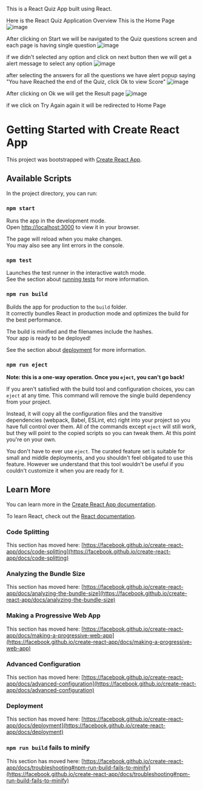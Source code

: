 This is a React Quiz App built using React.

Here is the React Quiz Application Overview 
This is the Home Page
![image](https://github.com/MutyalaMahithaMallarapu/Quiz-App-React/assets/167528557/55961879-24ca-473b-8bab-abecf4a73ec7)

After clicking on Start we will be navigated to the Quiz questions screen and each page is having single question
![image](https://github.com/MutyalaMahithaMallarapu/Quiz-App-React/assets/167528557/5678bb58-a1e8-430e-ad99-a0dbc51c4347)

if we didn't selected any option and click on next button then we will get a alert message to select any option
![image](https://github.com/MutyalaMahithaMallarapu/Quiz-App-React/assets/167528557/fef63979-73be-4bde-85f5-8774f91b4583)


after selecting the answers for all the questions we have alert popup saying "You have Reached the end of the Quiz, click Ok to view Score"
![image](https://github.com/MutyalaMahithaMallarapu/Quiz-App-React/assets/167528557/cbdfc1bc-40ca-431c-9cbe-31e0cb49a9e7)

After clicking on Ok we will get the Result page
![image](https://github.com/MutyalaMahithaMallarapu/Quiz-App-React/assets/167528557/a419909c-31f0-4f80-8cd4-cfc864f2c796)

if we click on Try Again again it will be redirected to Home Page






# Getting Started with Create React App

This project was bootstrapped with [Create React App](https://github.com/facebook/create-react-app).

## Available Scripts

In the project directory, you can run:

### `npm start`

Runs the app in the development mode.\
Open [http://localhost:3000](http://localhost:3000) to view it in your browser.

The page will reload when you make changes.\
You may also see any lint errors in the console.

### `npm test`

Launches the test runner in the interactive watch mode.\
See the section about [running tests](https://facebook.github.io/create-react-app/docs/running-tests) for more information.

### `npm run build`

Builds the app for production to the `build` folder.\
It correctly bundles React in production mode and optimizes the build for the best performance.

The build is minified and the filenames include the hashes.\
Your app is ready to be deployed!

See the section about [deployment](https://facebook.github.io/create-react-app/docs/deployment) for more information.

### `npm run eject`

**Note: this is a one-way operation. Once you `eject`, you can't go back!**

If you aren't satisfied with the build tool and configuration choices, you can `eject` at any time. This command will remove the single build dependency from your project.

Instead, it will copy all the configuration files and the transitive dependencies (webpack, Babel, ESLint, etc) right into your project so you have full control over them. All of the commands except `eject` will still work, but they will point to the copied scripts so you can tweak them. At this point you're on your own.

You don't have to ever use `eject`. The curated feature set is suitable for small and middle deployments, and you shouldn't feel obligated to use this feature. However we understand that this tool wouldn't be useful if you couldn't customize it when you are ready for it.

## Learn More

You can learn more in the [Create React App documentation](https://facebook.github.io/create-react-app/docs/getting-started).

To learn React, check out the [React documentation](https://reactjs.org/).

### Code Splitting

This section has moved here: [https://facebook.github.io/create-react-app/docs/code-splitting](https://facebook.github.io/create-react-app/docs/code-splitting)

### Analyzing the Bundle Size

This section has moved here: [https://facebook.github.io/create-react-app/docs/analyzing-the-bundle-size](https://facebook.github.io/create-react-app/docs/analyzing-the-bundle-size)

### Making a Progressive Web App

This section has moved here: [https://facebook.github.io/create-react-app/docs/making-a-progressive-web-app](https://facebook.github.io/create-react-app/docs/making-a-progressive-web-app)

### Advanced Configuration

This section has moved here: [https://facebook.github.io/create-react-app/docs/advanced-configuration](https://facebook.github.io/create-react-app/docs/advanced-configuration)

### Deployment

This section has moved here: [https://facebook.github.io/create-react-app/docs/deployment](https://facebook.github.io/create-react-app/docs/deployment)

### `npm run build` fails to minify

This section has moved here: [https://facebook.github.io/create-react-app/docs/troubleshooting#npm-run-build-fails-to-minify](https://facebook.github.io/create-react-app/docs/troubleshooting#npm-run-build-fails-to-minify)
